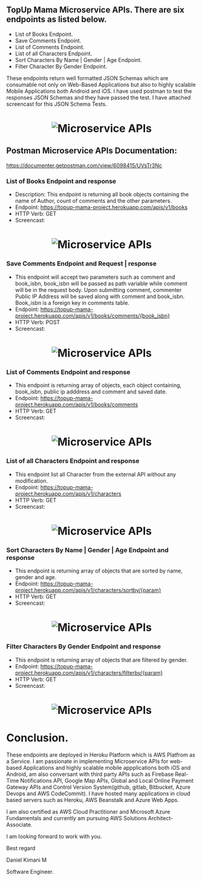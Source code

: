 ## TopUp Mama Microservice APIs. There are six endpoints as listed below.

-   List of Books Endpoint.
-   Save Comments Endpoint.
-   List of Comments Endpoint.
-   List of all Characters Endpoint.
-   Sort Characters By Name | Gender | Age Endpoint.
-   Filter Character By Gender Endpoint.

These endpoints return well formatted JSON Schemas which are consumable not only on Web-Based Applications but also to highly scalable Mobile Applications both Android and iOS. I have used postman to test the responses JSON Schemas and they have passed the test. I have attached screencast for this JSON Schema Tests.

<h1 align="center">
<img alt="Microservice APIs" title="JSON Schema Tests screencast" src="https://topup-mama-files.s3.ap-south-1.amazonaws.com/screencastAPIs.PNG"  /><br>
</h1>

## Postman Microservice APIs Documentation:

https://documenter.getpostman.com/view/6098415/UVsTr3Nc

### List of Books Endpoint and response

-   Description: This endpoint is returning all book objects containing the name of Author, count of comments and the other parameters.
-   Endpoint: https://topup-mama-project.herokuapp.com/apis/v1/books
-   HTTP Verb: GET
-   Screencast:
<h1 align="center">
<img alt="Microservice APIs" title="" src="https://topup-mama-files.s3.ap-south-1.amazonaws.com/screencastAPIs.PNG"  /><br>
</h1>

### Save Comments Endpoint and Request | response

-   This endpoint will accept two parameters such as comment and book_isbn, book_isbn will be passed as path variable while comment will be in the request body. Upon submitting comment, commenter Public IP Address will be saved along with comment and book_isbn. Book_isbn is a foreign key in comments table.
-   Endpoint: https://topup-mama-project.herokuapp.com/apis/v1/books/comments/{book_isbn}
-   HTTP Verb: POST
-   Screencast:
<h1 align="center">
<img alt="Microservice APIs" title="" src="https://topup-mama-files.s3.ap-south-1.amazonaws.com/save+comment+API.PNG"  /><br>
</h1>

### List of Comments Endpoint and response

-   This endpoint is returning array of objects, each object containing, book_isbn, public ip adddress and comment and saved date.
-   Endpoint: https://topup-mama-project.herokuapp.com/apis/v1/books/comments
-   HTTP Verb: GET
-   Screencast:
<h1 align="center">
<img alt="Microservice APIs" title="" src="https://topup-mama-files.s3.ap-south-1.amazonaws.com/1+list+of+comments.PNG"  /><br>
</h1>

### List of all Characters Endpoint and response

-   This endpoint list all Character from the external API without any modification.
-   Endpoint: https://topup-mama-project.herokuapp.com/apis/v1/characters
-   HTTP Verb: GET
-   Screencast:
<h1 align="center">
<img alt="Microservice APIs" title="" src="https://topup-mama-files.s3.ap-south-1.amazonaws.com/1+List+of+character.PNG"  /><br>
</h1>

### Sort Characters By Name | Gender | Age Endpoint and response

-   This endpoint is returning array of objects that are sorted by name, gender and age.
-   Endpoint: https://topup-mama-project.herokuapp.com/apis/v1/characters/sortby/{param}
-   HTTP Verb: GET
-   Screencast:
<h1 align="center">
<img alt="Microservice APIs" title="" src="https://topup-mama-files.s3.ap-south-1.amazonaws.com/1+Sort+Character.PNG"  /><br>
</h1>

### Filter Characters By Gender Endpoint and response

-   This endpoint is returning array of objects that are filtered by gender.
-   Endpoint: https://topup-mama-project.herokuapp.com/apis/v1/characters/filterby/{param}
-   HTTP Verb: GET
-   Screencast:
<h1 align="center">
<img alt="Microservice APIs" title="" src="https://topup-mama-files.s3.ap-south-1.amazonaws.com/1+Filter+Characters.PNG"  /><br>
</h1>

# Conclusion.

These endpoints are deployed in Heroku Platform which is AWS Platfrom as a Service. I am passionate in implementing Microservice APIs for web-based Applications and highly scalable mobile appplications both iOS and Android, am also conversant with third party APIs such as Firebase Real-Time Notifications API, Google Map APIs, Global and Local Online Payment Gateway APIs and Control Version System(github, gitlab, Bitbucket, Azure Devops and AWS CodeCommit). I have hosted many applications in cloud based servers such as Heroku, AWS Beanstalk and Azure Web Apps.

I am also certified as AWS Cloud Practitioner and Microsoft Azure Fundamentals and currently am pursuing AWS Solutions Architect-Associate.

I am looking forward to work with you.

Best regard

Daniel Kimani M

Software Engineer.
